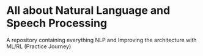 # All about Natural Language and Speech Processing
A repository containing everything NLP and Improving the architecture with ML/RL (Practice Journey)
                                     
  
